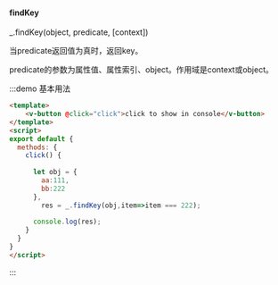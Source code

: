 #### findKey

_.findKey(object, predicate, [context]) 

当predicate返回值为真时，返回key。

predicate的参数为属性值、属性索引、object。作用域是context或object。

:::demo 基本用法
```html
<template>
    <v-button @click="click">click to show in console</v-button>
</template>
<script>
export default {
  methods: {
    click() {
      
      let obj = {
        aa:111,
        bb:222
      },
        res = _.findKey(obj,item=>item === 222);
      
      console.log(res);
    }
  }
}
</script>
```
:::
